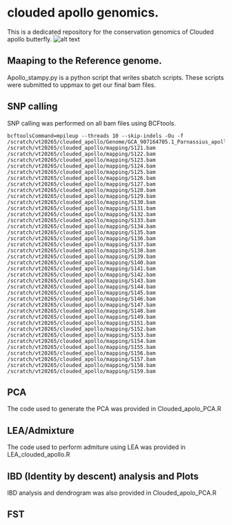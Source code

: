 # clouded apollo genomics. 
This is a dedicated repository for the conservation genomics of Clouded apollo butterfly. 
![alt text](https://upload.wikimedia.org/wikipedia/commons/thumb/1/10/Parnassius_mnemosyne_MHNT_CUT_2013_3_5_Le_Mont_Dore_Male_dos.jpg/1920px-Parnassius_mnemosyne_MHNT_CUT_2013_3_5_Le_Mont_Dore_Male_dos.jpg "Logo Title Text 1")
## Maaping to the Reference genome. 
Apollo_stampy.py is a python script that writes sbatch scripts. These scripts were submitted to uppmax to get our final bam files. 

## SNP calling
SNP calling was performed on all bam files using BCFtools. 
```
bcftoolsCommand=mpileup --threads 10 --skip-indels -Ou -f /scratch/vt20265/clouded_apollo/Genome/GCA_907164705.1_Parnassius_apollo_genomic.fasta /scratch/vt20265/clouded_apollo/mapping/S121.bam /scratch/vt20265/clouded_apollo/mapping/S122.bam /scratch/vt20265/clouded_apollo/mapping/S123.bam /scratch/vt20265/clouded_apollo/mapping/S124.bam /scratch/vt20265/clouded_apollo/mapping/S125.bam /scratch/vt20265/clouded_apollo/mapping/S126.bam /scratch/vt20265/clouded_apollo/mapping/S127.bam /scratch/vt20265/clouded_apollo/mapping/S128.bam /scratch/vt20265/clouded_apollo/mapping/S129.bam /scratch/vt20265/clouded_apollo/mapping/S130.bam /scratch/vt20265/clouded_apollo/mapping/S131.bam /scratch/vt20265/clouded_apollo/mapping/S132.bam /scratch/vt20265/clouded_apollo/mapping/S133.bam /scratch/vt20265/clouded_apollo/mapping/S134.bam /scratch/vt20265/clouded_apollo/mapping/S135.bam /scratch/vt20265/clouded_apollo/mapping/S136.bam /scratch/vt20265/clouded_apollo/mapping/S137.bam /scratch/vt20265/clouded_apollo/mapping/S138.bam /scratch/vt20265/clouded_apollo/mapping/S139.bam /scratch/vt20265/clouded_apollo/mapping/S140.bam /scratch/vt20265/clouded_apollo/mapping/S141.bam /scratch/vt20265/clouded_apollo/mapping/S142.bam /scratch/vt20265/clouded_apollo/mapping/S143.bam /scratch/vt20265/clouded_apollo/mapping/S144.bam /scratch/vt20265/clouded_apollo/mapping/S145.bam /scratch/vt20265/clouded_apollo/mapping/S146.bam /scratch/vt20265/clouded_apollo/mapping/S147.bam /scratch/vt20265/clouded_apollo/mapping/S148.bam /scratch/vt20265/clouded_apollo/mapping/S149.bam /scratch/vt20265/clouded_apollo/mapping/S151.bam /scratch/vt20265/clouded_apollo/mapping/S152.bam /scratch/vt20265/clouded_apollo/mapping/S153.bam /scratch/vt20265/clouded_apollo/mapping/S154.bam /scratch/vt20265/clouded_apollo/mapping/S155.bam /scratch/vt20265/clouded_apollo/mapping/S156.bam /scratch/vt20265/clouded_apollo/mapping/S157.bam /scratch/vt20265/clouded_apollo/mapping/S158.bam /scratch/vt20265/clouded_apollo/mapping/S159.bam
```

## PCA
The code used to generate the PCA was provided in Clouded_apolo_PCA.R 

## LEA/Admixture
The code used to perform admiture using LEA was provided in LEA_clouded_apollo.R

## IBD (Identity by descent) analysis and Plots
IBD analysis and dendrogram was also provided in Clouded_apolo_PCA.R 


## FST


